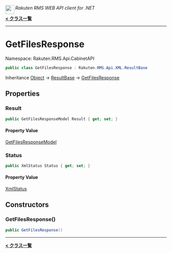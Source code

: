 <img align="left" style="height: 2em;" src="https://webservice.rakuten.co.jp/favicon.ico"><em>Rakuten RMS WEB API client for .NET</em>

[**< クラス一覧**](./)
- - -

# GetFilesResponse

Namespace: Rakuten.RMS.Api.CabinetAPI

```csharp
public class GetFilesResponse : Rakuten.RMS.Api.XML.ResultBase
```

Inheritance [Object](https://docs.microsoft.com/en-us/dotnet/api/system.object) → [ResultBase](./rakuten.rms.api.xml.resultbase) → [GetFilesResponse](./rakuten.rms.api.cabinetapi.getfilesresponse)

## Properties

### <a id="properties-result"/>**Result**

```csharp
public GetFilesResponseModel Result { get; set; }
```

#### Property Value

[GetFilesResponseModel](./rakuten.rms.api.cabinetapi.getfilesresponse.getfilesresponsemodel)<br>

### <a id="properties-status"/>**Status**

```csharp
public XmlStatus Status { get; set; }
```

#### Property Value

[XmlStatus](./rakuten.rms.api.xml.xmlstatus)<br>

## Constructors

### <a id="constructors-.ctor"/>**GetFilesResponse()**

```csharp
public GetFilesResponse()
```


- - -
[**< クラス一覧**](./)
